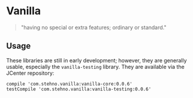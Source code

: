 # Vanilla

> "having no special or extra features; ordinary or standard."

## Usage

These libraries are still in early development; however, they are generally usable, especially the `vanilla-testing` library. They are available via
the JCenter repository:

    compile 'com.stehno.vanilla:vanilla-core:0.0.6'
    testCompile 'com.stehno.vanilla:vanilla-testing:0.0.6'




